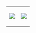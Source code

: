 <table>
  <tr>
    <td>
      <p align="center">
        <img src="https://github-readme-stats-wms1-6g6s6mia9-niziulluizin.vercel.app/api/top-langs?username=lawlol&langs_count=9&hide_title=true&theme=nord"></img>        
      </p>
    </td>
    <td>
      <p align="center">
        <img src="http://github-profile-summary-cards.vercel.app/api/cards/profile-details?username=lawlol&theme=nord_dark"></img>
      </p>
    </td>
  </tr>
</table>

</br>
